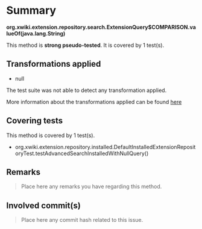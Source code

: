 # Summary
**org.xwiki.extension.repository.search.ExtensionQuery$COMPARISON.valueOf(java.lang.String)**

This method is **strong pseudo-tested**.
It is covered by 1 test(s). 


## Transformations applied

- null


The test suite was not able to detect any transformation applied.

More information about the transformations applied can be found [here](https://github.com/STAMP-project/pitest-descartes)

## Covering tests
This method is covered by 1 test(s).
* org.xwiki.extension.repository.installed.DefaultInstalledExtensionRepositoryTest.testAdvancedSearchInstalledWithNullQuery()


## Remarks
> Place here any remarks you have regarding this method.

## Involved commit(s)

> Place here any commit hash related to this issue.
